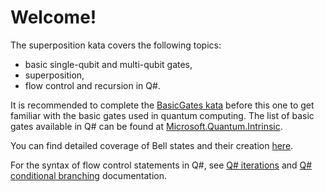 ﻿# Welcome!

The superposition kata covers the following topics:
 - basic single-qubit and multi-qubit gates,
 - superposition,
 - flow control and recursion in Q#.

It is recommended to complete the [BasicGates kata](./../BasicGates/) before this one to get familiar with the basic gates used in quantum computing. 
The list of basic gates available in Q# can be found at [Microsoft.Quantum.Intrinsic](https://docs.microsoft.com/qsharp/api/qsharp/microsoft.quantum.intrinsic).

You can find detailed coverage of Bell states and their creation [here](https://blogs.msdn.microsoft.com/uk_faculty_connection/2018/02/06/a-beginners-guide-to-quantum-computing-and-q/).

For the syntax of flow control statements in Q#, see [Q# iterations](https://docs.microsoft.com/azure/quantum/user-guide/language/statements/iterations) and [Q# conditional branching](https://docs.microsoft.com/azure/quantum/user-guide/language/statements/conditionalbranching) documentation.
